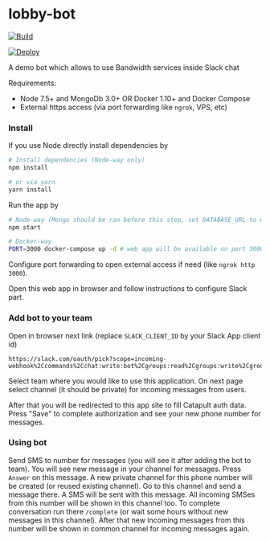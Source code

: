 lobby-bot
===========

[![Build](https://travis-ci.org/BandwidthExamples/lobby-bot.png)](https://travis-ci.org/BandwidthExamples/lobby-bot)

[![Deploy](https://www.herokucdn.com/deploy/button.svg)](https://heroku.com/deploy)

A demo bot which allows to use Bandwidth services inside Slack chat

Requirements:
* Node 7.5+ and MongoDb 3.0+ OR Docker 1.10+ and Docker Compose
* External https access (via port forwarding like `ngrok`, VPS, etc)

### Install

If you use Node directly install dependencies by

```bash
# Install dependencies (Node-way only)
npm install

# or via yarn
yarn install

```

Run the app by

```bash
# Node-way (Mongo should be ran before this step, set DATABASE_URL to with valid url to your mongo db instance)
npm start

# Docker-way
PORT=3000 docker-compose up -d # web app will be available on port 3000
```

Configure port forwarding to open external access if need (like `ngrok http 3000`).

Open this web app in browser and follow instructions to configure Slack part.


### Add bot to your team

Open in browser next link (replace `SLACK_CLIENT_ID` by your Slack App client id)

```
https://slack.com/oauth/pick?scope=incoming-webhook%2Ccommands%2Cchat:write:bot%2Cgroups:read%2Cgroups:write%2Cgroups:history&client_id=SLACK_CLIENT_ID
```

Select team where you would like to use this application. On next page select channel (it should be private) for incoming messages from users.

After that you will be redirected to this app site to fill Catapult auth data. Press "Save" to complete authorization and see your new phone number for messages.

### Using bot

Send SMS to number for messages (you will see it after adding the bot to team). You will see new message in your channel for messages. Press `Answer` on this message. A new private channel for this phone number will be created (or reused existing channel). Go to this channel and send a message there. A SMS will be sent with this message. All incoming SMSes from this number will be shown in this channel too. To complete conversation run there `/complete` (or wait some hours without new messages in this channel). After that new incoming messages from this number will be shown in common channel for incoming messages again.
